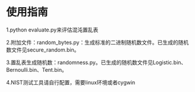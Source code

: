 # 使用指南

1.python evaluate.py来评估混沌置乱表

2.附加文件：random_bytes.py：生成标准的二进制随机数文件。已生成的随机数文件见secure_random.bin。

3.置乱表生成随机数：randomness.py。已生成的随机数文件见Logistic.bin、Bernoulli.bin、Tent.bin。

4.NIST测试工具请自行配置，需要linux环境或者cygwin
